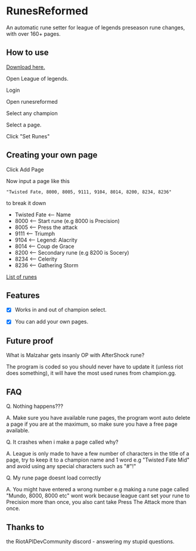 # RunesReformed

An automatic rune setter for league of legends preseason rune changes, with over 160+ pages.

## How to use

[Download here.](https://github.com/Fumi24/RunesReformed/releases/latest)

Open League of legends.

Login

Open runesreformed

Select any champion

Select a page.

Click "Set Runes"


## Creating your own page

Click Add Page

Now input a page like this

```
"Twisted Fate, 8000, 8005, 9111, 9104, 8014, 8200, 8234, 8236"
```
to break it down

- Twisted Fate <-- Name
- 8000 <-- Start rune (e.g 8000 is Precision)
- 8005 <-- Press the attack
- 9111 <-- Triumph
- 9104 <-- Legend: Alacrity
- 8014 <-- Coup de Grace
- 8200 <-- Secondary rune (e.g 8200 is Socery)
- 8234 <-- Celerity
- 8236 <-- Gathering Storm

[List of runes](https://github.com/Fumi24/RunesReformed/blob/master/Extras/Rune%20IDS.txt)

## Features
- [x] Works in and out of champion select.
- [x] You can add your own pages.


## Future proof

What is Malzahar gets insanly OP with AfterShock rune?

The program is coded so you should never have to update it (unless riot does something), it will have the most used runes from champion.gg.


## FAQ

Q. Nothing happens???

A. Make sure you have available rune pages, the program wont auto delete a page if you are at the maximum, so make sure you have a free page available.

Q. It crashes when i make a page called why?

A. League is only made to have a few number of characters in the title of a page, try to keep it to a champion name and 1 word e.g "Twisted Fate Mid" and avoid using any special characters such as "#"!"

Q. My rune page doesnt load correctly

A. You might have entered a wrong number e.g making a rune page called "Mundo, 8000, 8000 etc" wont work because league cant set your rune to Precision more than once, you also cant take Press The Attack more than once.


## Thanks to

the RiotAPIDevCommunity discord - answering my stupid questions.
